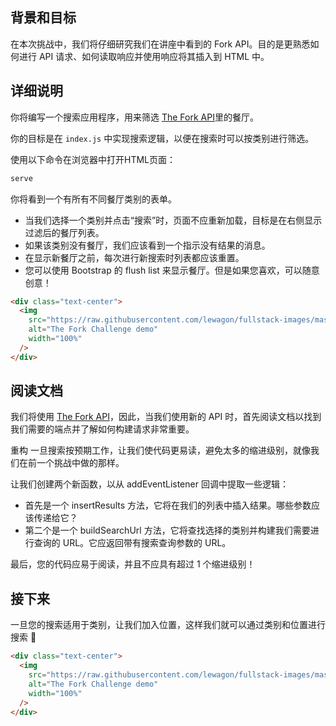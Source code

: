 ## 背景和目标

在本次挑战中，我们将仔细研究我们在讲座中看到的 Fork API。目的是更熟悉如何进行 API 请求、如何读取响应并使用响应将其插入到 HTML 中。

## 详细说明

你将编写一个搜索应用程序，用来筛选 [The Fork API](https://the-fork-api.students.lewagon.co/)里的餐厅。

你的目标是在 `index.js` 中实现搜索逻辑，以便在搜索时可以按类别进行筛选。

使用以下命令在浏览器中打开HTML页面：

```bash
serve
```

你将看到一个有所有不同餐厅类别的表单。

- 当我们选择一个类别并点击“搜索”时，页面不应重新加载，目标是在右侧显示过滤后的餐厅列表。
- 如果该类别没有餐厅，我们应该看到一个指示没有结果的消息。
- 在显示新餐厅之前，每次进行新搜索时列表都应该重置。
- 您可以使用 Bootstrap 的 flush list 来显示餐厅。但是如果您喜欢，可以随意创意！

```html
<div class="text-center">
  <img
    src="https://raw.githubusercontent.com/lewagon/fullstack-images/master/frontend/the-fork-challenge-1.png"
    alt="The Fork Challenge demo"
    width="100%"
  />
</div>
```

## 阅读文档

我们将使用 [The Fork API](https://the-fork-api)，因此，当我们使用新的 API 时，首先阅读文档以找到我们需要的端点并了解如何构建请求非常重要。

重构
一旦搜索按预期工作，让我们使代码更易读，避免太多的缩进级别，就像我们在前一个挑战中做的那样。

让我们创建两个新函数，以从 addEventListener 回调中提取一些逻辑：

- 首先是一个 insertResults 方法，它将在我们的列表中插入结果。哪些参数应该传递给它？
- 第二个是一个 buildSearchUrl 方法，它将查找选择的类别并构建我们需要进行查询的 URL。它应返回带有搜索查询参数的 URL。

最后，您的代码应易于阅读，并且不应具有超过 1 个缩进级别！

## 接下来

一旦您的搜索适用于类别，让我们加入位置，这样我们就可以通过类别和位置进行搜索 🎉

```html
<div class="text-center">
  <img
    src="https://raw.githubusercontent.com/lewagon/fullstack-images/master/frontend/the-fork-challenge-2.png"
    alt="The Fork Challenge demo"
    width="100%"
  />
</div>
```
